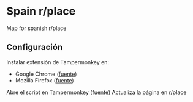 # Spain r/place
Map for spanish r/place

## Configuración
Instalar extensión de Tampermonkey en:
- Google Chrome ([fuente](https://chrome.google.com/webstore/detail/tampermonkey/dhdgffkkebhmkfjojejmpbldmpobfkfo?hl=es))
- Mozilla Firefox ([fuente](https://addons.mozilla.org/fr/firefox/addon/tampermonkey/))

Abre el script en Tampermonkey ([fuente](https://github.com/vigarax/spainplace/raw/main/spain.user.js))
Actualiza la página en r/place
